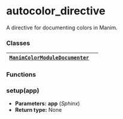# autocolor_directive

A directive for documenting colors in Manim.

### Classes

| [`ManimColorModuleDocumenter`](manim.utils.docbuild.autocolor_directive.ManimColorModuleDocumenter.md#manim.utils.docbuild.autocolor_directive.ManimColorModuleDocumenter)   |    |
|------------------------------------------------------------------------------------------------------------------------------------------------------------------------------|----|

### Functions

### setup(app)

* **Parameters:**
  **app** (*Sphinx*)
* **Return type:**
  None

